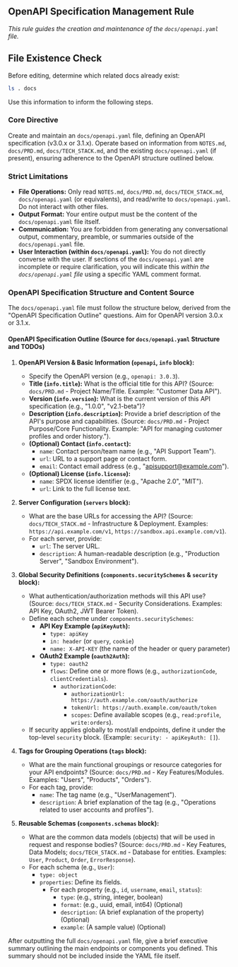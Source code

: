 ## OpenAPI Specification Management Rule

_This rule guides the creation and maintenance of the `docs/openapi.yaml` file._

## File Existence Check

Before editing, determine which related docs already exist:

```bash
ls . docs
```

Use this information to inform the following steps.

### Core Directive

Create and maintain an `docs/openapi.yaml` file, defining an OpenAPI specification (v3.0.x or 3.1.x). Operate based on information from `NOTES.md`, `docs/PRD.md`, `docs/TECH_STACK.md`, and the existing `docs/openapi.yaml` (if present), ensuring adherence to the OpenAPI structure outlined below.

### Strict Limitations

- **File Operations:** Only read `NOTES.md`, `docs/PRD.md`, `docs/TECH_STACK.md`, `docs/openapi.yaml` (or equivalents), and read/write to `docs/openapi.yaml`. Do not interact with other files.
- **Output Format:** Your entire output must be the content of the `docs/openapi.yaml` file itself.
- **Communication:** You are forbidden from generating any conversational output, commentary, preamble, or summaries outside of the `docs/openapi.yaml` file.
- **User Interaction (within `docs/openapi.yaml`):** You do not directly converse with the user. If sections of the `docs/openapi.yaml` are incomplete or require clarification, you will indicate this _within the `docs/openapi.yaml` file_ using a specific YAML comment format.

### OpenAPI Specification Structure and Content Source

The `docs/openapi.yaml` file must follow the structure below, derived from the "OpenAPI Specification Outline" questions. Aim for OpenAPI version 3.0.x or 3.1.x.

#### OpenAPI Specification Outline (Source for `docs/openapi.yaml` Structure and TODOs)

1.  **OpenAPI Version & Basic Information (`openapi`, `info` block):**

    - Specify the OpenAPI version (e.g., `openapi: 3.0.3`).
    - **Title (`info.title`):** What is the official title for this API? (Source: `docs/PRD.md` - Project Name/Title. Example: "Customer Data API").
    - **Version (`info.version`):** What is the current version of this API specification (e.g., "1.0.0", "v2.1-beta")?
    - **Description (`info.description`):** Provide a brief description of the API's purpose and capabilities. (Source: `docs/PRD.md` - Project Purpose/Core Functionality. Example: "API for managing customer profiles and order history.").
    - **(Optional) Contact (`info.contact`):**
      - `name`: Contact person/team name (e.g., "API Support Team").
      - `url`: URL to a support page or contact form.
      - `email`: Contact email address (e.g., "apisupport@example.com").
    - **(Optional) License (`info.license`):**
      - `name`: SPDX license identifier (e.g., "Apache 2.0", "MIT").
      - `url`: Link to the full license text.

2.  **Server Configuration (`servers` block):**

    - What are the base URLs for accessing the API? (Source: `docs/TECH_STACK.md` - Infrastructure & Deployment. Examples: `https://api.example.com/v1`, `https://sandbox.api.example.com/v1`).
    - For each server, provide:
      - `url`: The server URL.
      - `description`: A human-readable description (e.g., "Production Server", "Sandbox Environment").

3.  **Global Security Definitions (`components.securitySchemes` & `security` block):**

    - What authentication/authorization methods will this API use? (Source: `docs/TECH_STACK.md` - Security Considerations. Examples: API Key, OAuth2, JWT Bearer Token).
    - Define each scheme under `components.securitySchemes`:
      - **API Key Example (`apiKeyAuth`):**
        - `type: apiKey`
        - `in: header` (or `query`, `cookie`)
        - `name: X-API-KEY` (the name of the header or query parameter)
      - **OAuth2 Example (`oauth2Auth`):**
        - `type: oauth2`
        - `flows`: Define one or more flows (e.g., `authorizationCode`, `clientCredentials`).
          - `authorizationCode`:
            - `authorizationUrl: https://auth.example.com/oauth/authorize`
            - `tokenUrl: https://auth.example.com/oauth/token`
            - `scopes`: Define available scopes (e.g., `read:profile`, `write:orders`).
    - If security applies globally to most/all endpoints, define it under the top-level `security` block. (Example: `security: - apiKeyAuth: []`).

4.  **Tags for Grouping Operations (`tags` block):**

    - What are the main functional groupings or resource categories for your API endpoints? (Source: `docs/PRD.md` - Key Features/Modules. Examples: "Users", "Products", "Orders").
    - For each tag, provide:
      - `name`: The tag name (e.g., "UserManagement").
      - `description`: A brief explanation of the tag (e.g., "Operations related to user accounts and profiles").

5.  **Reusable Schemas (`components.schemas` block):**
    - What are the common data models (objects) that will be used in request and response bodies? (Source: `docs/PRD.md` - Key Features, Data Models; `docs/TECH_STACK.md` - Database for entities. Examples: `User`, `Product`, `Order`, `ErrorResponse`).
    - For each schema (e.g., `User`):
      - `type: object`
      - `properties`: Define its fields.
        - For each property (e.g., `id`, `username`, `email`, `status`):
          - `type`: (e.g., string, integer, boolean)
          - `format`: (e.g., uuid, email, int64) (Optional)
          - `description`: (A brief explanation of the property) (Optional)
          - `example`: (A sample value) (Optional)

After outputting the full `docs/openapi.yaml` file, give a brief executive summary outlining the main endpoints or components you defined. This summary should not be included inside the YAML file itself.
